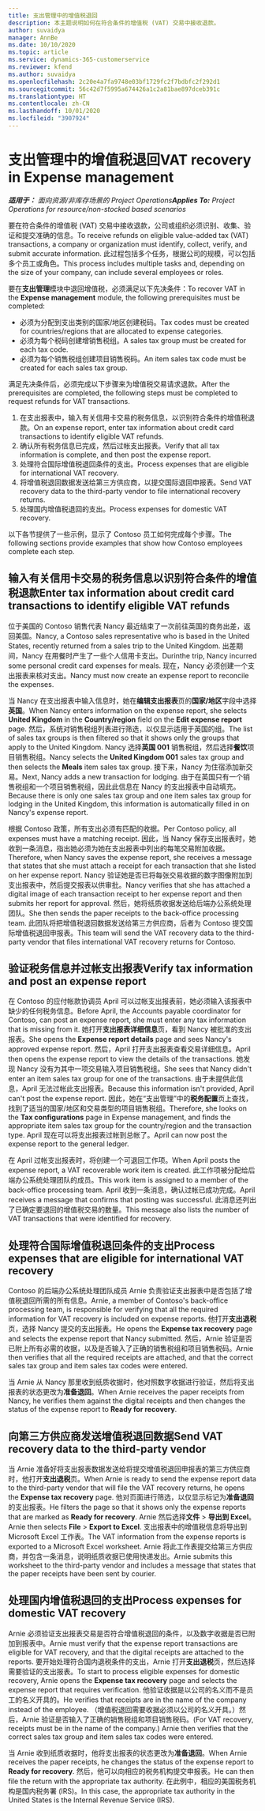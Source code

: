 ```yaml
---
title: 支出管理中的增值税退回
description: 本主题说明如何在符合条件的增值税 (VAT) 交易中接收退款。
author: suvaidya
manager: AnnBe
ms.date: 10/10/2020
ms.topic: article
ms.service: dynamics-365-customerservice
ms.reviewer: kfend
ms.author: suvaidya
ms.openlocfilehash: 2c20e4a7fa9748e03bf1729fc2f7bdbfc2f292d1
ms.sourcegitcommit: 56c42d7f5995a674426a1c2a81bae897dceb391c
ms.translationtype: HT
ms.contentlocale: zh-CN
ms.lasthandoff: 10/01/2020
ms.locfileid: "3907924"
---
```

# <a name="vat-recovery-in-expense-management"></a><span data-ttu-id="fde3b-103">支出管理中的增值税退回</span><span class="sxs-lookup"><span data-stu-id="fde3b-103">VAT recovery in Expense management</span></span>

<span data-ttu-id="fde3b-104">_**适用于：** 面向资源/非库存场景的 Project Operations_</span><span class="sxs-lookup"><span data-stu-id="fde3b-104">_**Applies To:** Project Operations for resource/non-stocked based scenarios_</span></span>

<span data-ttu-id="fde3b-105">要在符合条件的增值税 (VAT) 交易中接收退款，公司或组织必须识别、收集、验证和提交准确的信息。</span><span class="sxs-lookup"><span data-stu-id="fde3b-105">To receive refunds on eligible value-added tax (VAT) transactions, a company or organization must identify, collect, verify, and submit accurate information.</span></span> <span data-ttu-id="fde3b-106">此过程包括多个任务，根据公司的规模，可以包括多个员工或角色。</span><span class="sxs-lookup"><span data-stu-id="fde3b-106">This process includes multiple tasks and, depending on the size of your company, can include several employees or roles.</span></span>

<span data-ttu-id="fde3b-107">要在**支出管理**模块中退回增值税，必须满足以下先决条件：</span><span class="sxs-lookup"><span data-stu-id="fde3b-107">To recover VAT in the **Expense management** module, the following prerequisites must be completed:</span></span>

- <span data-ttu-id="fde3b-108">必须为分配到支出类别的国家/地区创建税码。</span><span class="sxs-lookup"><span data-stu-id="fde3b-108">Tax codes must be created for countries/regions that are allocated to expense categories.</span></span>
- <span data-ttu-id="fde3b-109">必须为每个税码创建增销售税组。</span><span class="sxs-lookup"><span data-stu-id="fde3b-109">A sales tax group must be created for each tax code.</span></span>
- <span data-ttu-id="fde3b-110">必须为每个销售税组创建项目销售税码。</span><span class="sxs-lookup"><span data-stu-id="fde3b-110">An item sales tax code must be created for each sales tax group.</span></span>

<span data-ttu-id="fde3b-111">满足先决条件后，必须完成以下步骤来为增值税交易请求退款。</span><span class="sxs-lookup"><span data-stu-id="fde3b-111">After the prerequisites are completed, the following steps must be completed to request refunds for VAT transactions.</span></span>

1. <span data-ttu-id="fde3b-112">在支出报表中，输入有关信用卡交易的税务信息，以识别符合条件的增值税退款。</span><span class="sxs-lookup"><span data-stu-id="fde3b-112">On an expense report, enter tax information about credit card transactions to identify eligible VAT refunds.</span></span>
2. <span data-ttu-id="fde3b-113">确认所有税务信息已完成，然后过帐支出报表。</span><span class="sxs-lookup"><span data-stu-id="fde3b-113">Verify that all tax information is complete, and then post the expense report.</span></span>
3. <span data-ttu-id="fde3b-114">处理符合国际增值税退回条件的支出。</span><span class="sxs-lookup"><span data-stu-id="fde3b-114">Process expenses that are eligible for international VAT recovery.</span></span>
4. <span data-ttu-id="fde3b-115">将增值税退回数据发送给第三方供应商，以提交国际退回申报表。</span><span class="sxs-lookup"><span data-stu-id="fde3b-115">Send VAT recovery data to the third-party vendor to file international recovery returns.</span></span>
5. <span data-ttu-id="fde3b-116">处理国内增值税退回的支出。</span><span class="sxs-lookup"><span data-stu-id="fde3b-116">Process expenses for domestic VAT recovery.</span></span>

<span data-ttu-id="fde3b-117">以下各节提供了一些示例，显示了 Contoso 员工如何完成每个步骤。</span><span class="sxs-lookup"><span data-stu-id="fde3b-117">The following sections provide examples that show how Contoso employees complete each step.</span></span>

## <a name="enter-tax-information-about-credit-card-transactions-to-identify-eligible-vat-refunds"></a><span data-ttu-id="fde3b-118">输入有关信用卡交易的税务信息以识别符合条件的增值税退款</span><span class="sxs-lookup"><span data-stu-id="fde3b-118">Enter tax information about credit card transactions to identify eligible VAT refunds</span></span>

<span data-ttu-id="fde3b-119">位于美国的 Contoso 销售代表 Nancy 最近结束了一次前往英国的商务出差，返回美国。</span><span class="sxs-lookup"><span data-stu-id="fde3b-119">Nancy, a Contoso sales representative who is based in the United States, recently returned from a sales trip to the United Kingdom.</span></span> <span data-ttu-id="fde3b-120">出差期间，Nancy 在用餐时产生了一些个人信用卡支出。</span><span class="sxs-lookup"><span data-stu-id="fde3b-120">Durinthe trip, Nancy incurred some personal credit card expenses for meals.</span></span> <span data-ttu-id="fde3b-121">现在，Nancy 必须创建一个支出报表来核对支出。</span><span class="sxs-lookup"><span data-stu-id="fde3b-121">Nancy must now create an expense report to reconcile the expenses.</span></span>

<span data-ttu-id="fde3b-122">当 Nancy 在支出报表中输入信息时，她在**编辑支出报表**页的**国家/地区**字段中选择**英国**。</span><span class="sxs-lookup"><span data-stu-id="fde3b-122">When Nancy enters information on the expense report, she selects **United Kingdom** in the **Country/region** field on the **Edit expense report** page.</span></span> <span data-ttu-id="fde3b-123">然后，系统对销售税组列表进行筛选，以仅显示适用于英国的组。</span><span class="sxs-lookup"><span data-stu-id="fde3b-123">The list of sales tax groups is then filtered so that it shows only the groups that apply to the United Kingdom.</span></span> <span data-ttu-id="fde3b-124">Nancy 选择**英国 001** 销售税组，然后选择**餐饮**项目销售税组。</span><span class="sxs-lookup"><span data-stu-id="fde3b-124">Nancy selects the **United Kingdom 001** sales tax group and then selects the **Meals** item sales tax group.</span></span> <span data-ttu-id="fde3b-125">接下来，Nancy 为住宿添加新交易。</span><span class="sxs-lookup"><span data-stu-id="fde3b-125">Next, Nancy adds a new transaction for lodging.</span></span> <span data-ttu-id="fde3b-126">由于在英国只有一个销售税组和一个项目销售税组，因此此信息在 Nancy 的支出报表中自动填充。</span><span class="sxs-lookup"><span data-stu-id="fde3b-126">Because there is only one sales tax group and one item sales tax group for lodging in the United Kingdom, this information is automatically filled in on Nancy's expense report.</span></span>

<span data-ttu-id="fde3b-127">根据 Contoso 政策，所有支出必须有匹配的收据。</span><span class="sxs-lookup"><span data-stu-id="fde3b-127">Per Contoso policy, all expenses must have a matching receipt.</span></span> <span data-ttu-id="fde3b-128">因此，当 Nancy 保存支出报表时，她收到一条消息，指出她必须为她在支出报表中列出的每笔交易附加收据。</span><span class="sxs-lookup"><span data-stu-id="fde3b-128">Therefore, when Nancy saves the expense report, she receives a message that states that she must attach a receipt for each transaction that she listed on her expense report.</span></span> <span data-ttu-id="fde3b-129">Nancy 验证她是否已将每张交易收据的数字图像附加到支出报表中，然后提交报表以供审批。</span><span class="sxs-lookup"><span data-stu-id="fde3b-129">Nancy verifies that she has attached a digital image of each transaction receipt to her expense report and then submits her report for approval.</span></span> <span data-ttu-id="fde3b-130">然后，她将纸质收据发送给后端办公系统处理团队。</span><span class="sxs-lookup"><span data-stu-id="fde3b-130">She then sends the paper receipts to the back-office processing team.</span></span> <span data-ttu-id="fde3b-131">此团队将把增值税退回数据发送给第三方供应商，后者为 Contoso 提交国际增值税退回申报表。</span><span class="sxs-lookup"><span data-stu-id="fde3b-131">This team will send the VAT recovery data to the third-party vendor that files international VAT recovery returns for Contoso.</span></span>

## <a name="verify-tax-information-and-post-an-expense-report"></a><span data-ttu-id="fde3b-132">验证税务信息并过帐支出报表</span><span class="sxs-lookup"><span data-stu-id="fde3b-132">Verify tax information and post an expense report</span></span>

<span data-ttu-id="fde3b-133">在 Contoso 的应付帐款协调员 April 可以过帐支出报表前，她必须输入该报表中缺少的任何税务信息。</span><span class="sxs-lookup"><span data-stu-id="fde3b-133">Before April, the Accounts payable coordinator for Contoso, can post an expense report, she must enter any tax information that is missing from it.</span></span> <span data-ttu-id="fde3b-134">她打开**支出报表详细信息**页，看到 Nancy 被批准的支出报表。</span><span class="sxs-lookup"><span data-stu-id="fde3b-134">She opens the **Expense report details** page and sees Nancy's approved expense report.</span></span> <span data-ttu-id="fde3b-135">然后，April 打开支出报表查看交易详细信息。</span><span class="sxs-lookup"><span data-stu-id="fde3b-135">April then opens the expense report to view the details of the transactions.</span></span> <span data-ttu-id="fde3b-136">她发现 Nancy 没有为其中一项交易输入项目销售税组。</span><span class="sxs-lookup"><span data-stu-id="fde3b-136">She sees that Nancy didn't enter an item sales tax group for one of the transactions.</span></span> <span data-ttu-id="fde3b-137">由于未提供此信息，April 无法过帐此支出报表。</span><span class="sxs-lookup"><span data-stu-id="fde3b-137">Because this information isn't provided, April can't post the expense report.</span></span> <span data-ttu-id="fde3b-138">因此，她在“支出管理”中的**税务配置**页上查找，找到了适当的国家/地区和交易类型的项目销售税组。</span><span class="sxs-lookup"><span data-stu-id="fde3b-138">Therefore, she looks on the **Tax configurations** page in Expense management, and finds the appropriate item sales tax group for the country/region and the transaction type.</span></span> <span data-ttu-id="fde3b-139">April 现在可以将支出报表过帐到总帐了。</span><span class="sxs-lookup"><span data-stu-id="fde3b-139">April can now post the expense report to the general ledger.</span></span>

<span data-ttu-id="fde3b-140">在 April 过帐支出报表时，将创建一个可退回工作项。</span><span class="sxs-lookup"><span data-stu-id="fde3b-140">When April posts the expense report, a VAT recoverable work item is created.</span></span> <span data-ttu-id="fde3b-141">此工作项被分配给后端办公系统处理团队的成员。</span><span class="sxs-lookup"><span data-stu-id="fde3b-141">This work item is assigned to a member of the back-office processing team.</span></span> <span data-ttu-id="fde3b-142">April 收到一条消息，确认过帐已成功完成。</span><span class="sxs-lookup"><span data-stu-id="fde3b-142">April receives a message that confirms that posting was successful.</span></span> <span data-ttu-id="fde3b-143">此消息还列出了已确定要退回的增值税交易的数量。</span><span class="sxs-lookup"><span data-stu-id="fde3b-143">This message also lists the number of VAT transactions that were identified for recovery.</span></span>

## <a name="process-expenses-that-are-eligible-for-international-vat-recovery"></a><span data-ttu-id="fde3b-144">处理符合国际增值税退回条件的支出</span><span class="sxs-lookup"><span data-stu-id="fde3b-144">Process expenses that are eligible for international VAT recovery</span></span>

<span data-ttu-id="fde3b-145">Contoso 的后端办公系统处理团队成员 Arnie 负责验证支出报表中是否包括了增值税退回所需的所有信息。</span><span class="sxs-lookup"><span data-stu-id="fde3b-145">Arnie, a member of Contoso's back-office processing team, is responsible for verifying that all the required information for VAT recovery is included on expense reports.</span></span> <span data-ttu-id="fde3b-146">他打开**支出退税**页，选择 Nancy 提交的支出报表。</span><span class="sxs-lookup"><span data-stu-id="fde3b-146">He opens the **Expense tax recovery** page and selects the expense report that Nancy submitted.</span></span> <span data-ttu-id="fde3b-147">然后，Arnie 验证是否已附上所有必需的收据，以及是否输入了正确的销售税组和项目销售税码。</span><span class="sxs-lookup"><span data-stu-id="fde3b-147">Arnie then verifies that all the required receipts are attached, and that the correct sales tax group and item sales tax codes were entered.</span></span>

<span data-ttu-id="fde3b-148">当 Arnie 从 Nancy 那里收到纸质收据时，他对照数字收据进行验证，然后将支出报表的状态更改为**准备退回**。</span><span class="sxs-lookup"><span data-stu-id="fde3b-148">When Arnie receives the paper receipts from Nancy, he verifies them against the digital receipts and then changes the status of the expense report to **Ready for recovery**.</span></span>

## <a name="send-vat-recovery-data-to-the-third-party-vendor"></a><span data-ttu-id="fde3b-149">向第三方供应商发送增值税退回数据</span><span class="sxs-lookup"><span data-stu-id="fde3b-149">Send VAT recovery data to the third-party vendor</span></span>

<span data-ttu-id="fde3b-150">当 Arnie 准备好将支出报表数据发送给将提交增值税退回申报表的第三方供应商时，他打开**支出退税**页。</span><span class="sxs-lookup"><span data-stu-id="fde3b-150">When Arnie is ready to send the expense report data to the third-party vendor that will file the VAT recovery returns, he opens the **Expense tax recovery** page.</span></span> <span data-ttu-id="fde3b-151">他对页面进行筛选，以仅显示标记为**准备退回**的支出报表。</span><span class="sxs-lookup"><span data-stu-id="fde3b-151">He filters the page so that it shows only the expense reports that are marked as **Ready for recovery**.</span></span> <span data-ttu-id="fde3b-152">Arnie 然后选择**文件** &gt; **导出到 Excel**。</span><span class="sxs-lookup"><span data-stu-id="fde3b-152">Arnie then selects **File** &gt; **Export to Excel**.</span></span> <span data-ttu-id="fde3b-153">支出报表中的增值税信息将导出到 Microsoft Excel 工作表。</span><span class="sxs-lookup"><span data-stu-id="fde3b-153">The VAT information from the expense reports is exported to a Microsoft Excel worksheet.</span></span> <span data-ttu-id="fde3b-154">Arnie 将此工作表提交给第三方供应商，并包含一条消息，说明纸质收据已使用快递发出。</span><span class="sxs-lookup"><span data-stu-id="fde3b-154">Arnie submits this worksheet to the third-party vendor and includes a message that states that the paper receipts have been sent by courier.</span></span>

## <a name="process-expenses-for-domestic-vat-recovery"></a><span data-ttu-id="fde3b-155">处理国内增值税退回的支出</span><span class="sxs-lookup"><span data-stu-id="fde3b-155">Process expenses for domestic VAT recovery</span></span>

<span data-ttu-id="fde3b-156">Arnie 必须验证支出报表交易是否符合增值税退回的条件，以及数字收据是否已附加到报表中。</span><span class="sxs-lookup"><span data-stu-id="fde3b-156">Arnie must verify that the expense report transactions are eligible for VAT recovery, and that the digital receipts are attached to the reports.</span></span> <span data-ttu-id="fde3b-157">要开始处理符合国内退税条件的支出，Arnie 打开**支出退税**页，然后选择需要验证的支出报表。</span><span class="sxs-lookup"><span data-stu-id="fde3b-157">To start to process eligible expenses for domestic recovery, Arnie opens the **Expense tax recovery** page and selects the expense report that requires verification.</span></span> <span data-ttu-id="fde3b-158">他验证收据是以公司的名义而不是员工的名义开具的。</span><span class="sxs-lookup"><span data-stu-id="fde3b-158">He verifies that receipts are in the name of the company instead of the employee.</span></span> <span data-ttu-id="fde3b-159">（增值税退回需要收据必须以公司的名义开具。）然后，Arnie 验证是否输入了正确的销售税组和项目销售税码。</span><span class="sxs-lookup"><span data-stu-id="fde3b-159">(For VAT recovery, receipts must be in the name of the company.) Arnie then verifies that the correct sales tax group and item sales tax codes were entered.</span></span>

<span data-ttu-id="fde3b-160">当 Arnie 收到纸质收据时，他将支出报表的状态更改为**准备退回**。</span><span class="sxs-lookup"><span data-stu-id="fde3b-160">When Arnie receives the paper receipts, he changes the status of the expense report to **Ready for recovery**.</span></span> <span data-ttu-id="fde3b-161">然后，他可以向相应的税务机构提交申报表。</span><span class="sxs-lookup"><span data-stu-id="fde3b-161">He can then file the return with the appropriate tax authority.</span></span> <span data-ttu-id="fde3b-162">在此例中，相应的美国税务机构是国内税务署 (IRS)。</span><span class="sxs-lookup"><span data-stu-id="fde3b-162">In this case, the appropriate tax authority in the United States is the Internal Revenue Service (IRS).</span></span>
